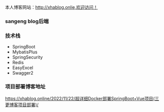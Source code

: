本人博客网站：http://xhablog.onlie,欢迎访问！

### sangeng blog后端

### 技术栈
* SpringBoot
* MybatisPlus
* SpringSecurity
* Redis
* EasyExcel
* Swagger2

### 项目部署博客地址
https://xhablog.online/2022/11/22/超详细Docker部署SpringBoot+Vue项目(三更博客项目部署)/

